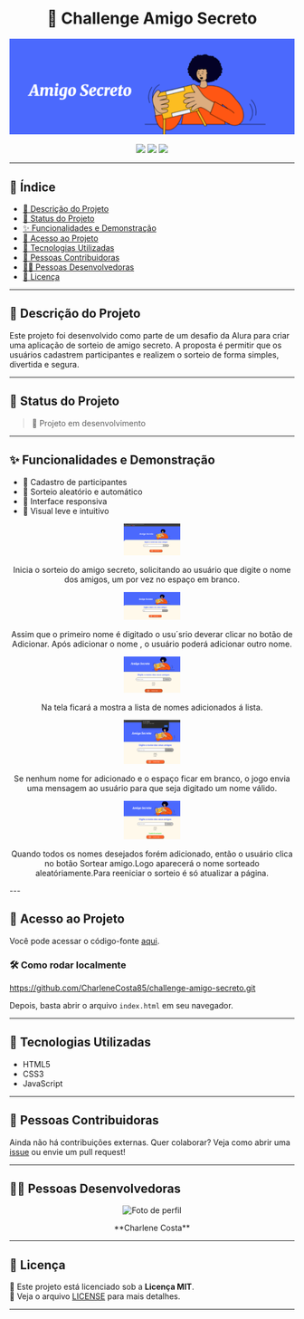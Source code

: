 ## <h1 align="center">🎁 Challenge Amigo Secreto</h1>

<p align="center">
  <img src="https://github.com/CharleneCosta85/challenge-amigo-secreto/blob/main/Captura%20de%20tela%202025-08-05%20195959.png" alt="Capa do Projeto" width="600"/>
</p>

<p align="center">
  <img src="https://img.shields.io/static/v1?label=STATUS&message=EM%20DESENVOLVIMENTO&color=GREEN&style=for-the-badge"/>
  <img src="https://img.shields.io/github/license/CharleneCosta85/challenge-amigo-secreto?style=for-the-badge"/>
  <img src="https://img.shields.io/github/stars/CharleneCosta85/challenge-amigo-secreto?style=social"/>
</p>

---

## 🧭 Índice

- [📘 Descrição do Projeto](#-descrição-do-projeto)
- [🚧 Status do Projeto](#-status-do-projeto)
- [✨ Funcionalidades e Demonstração](#-funcionalidades-e-demonstracão)
- [📁 Acesso ao Projeto](#-acesso-ao-projeto)
- [🧪 Tecnologias Utilizadas](#-tecnologias-utilizadas)
- [🤝 Pessoas Contribuidoras](#-pessoas-contribuidoras)
- [👩‍💻 Pessoas Desenvolvedoras](#-pessoas-desenvolvedoras)
- [📄 Licença](#-licença)

---

## 📘 Descrição do Projeto

Este projeto foi desenvolvido como parte de um desafio da Alura para criar uma aplicação de sorteio de amigo secreto. A proposta é permitir que os usuários cadastrem participantes e realizem o sorteio de forma simples, divertida e segura.

---

## 🚧 Status do Projeto

> 🔧 Projeto em desenvolvimento

---

## ✨ Funcionalidades e Demonstração

- 👥 Cadastro de participantes
- 🔄 Sorteio aleatório e automático
- 📱 Interface responsiva
- 🎨 Visual leve e intuitivo


<div style="text-align: center;">
    <img src="inicio.png" alt="demonstração"width="100">
    <p>Inicia o sorteio do amigo secreto, solicitando ao usuário que digite o nome dos amigos, um por vez no espaço em branco.</p>
</div>

<div style="text-align: center;">
    <img src="passo1.png" alt="demonstração"width="100">
    <p>Assim que o primeiro nome é digitado o usu´srio deverar clicar no botão de Adicionar. Após adicionar o nome , o usuário poderá adicionar outro nome.</p>
</div>

<div style="text-align: center;">
    <img src="passo2.png" alt="demonstração"width="100">
    <p>Na tela ficará a mostra a lista de nomes adicionados á lista.</p>
</div>

<div style="text-align: center;">
    <img src="passo3.png" alt="demonstração"width="100">
    <p>Se nenhum nome for adicionado e o espaço ficar em branco, o jogo envia uma mensagem ao usuário para que  seja digitado um nome válido.</p>
</div>

<div style="text-align: center;">
    <img src="passo4.png" alt="demonstração"width="100">
    <p>Quando todos os nomes desejados forém adicionado, então o usuário clica no botão Sortear amigo.Logo aparecerá o nome sorteado aleatóriamente.Para reeniciar o sorteio é só atualizar a página.</p>
</div>
---

## 📁 Acesso ao Projeto

Você pode acessar o código-fonte [aqui](https://github.com/CharleneCosta85/challenge-amigo-secreto).

### 🛠️ Como rodar localmente


 https://github.com/CharleneCosta85/challenge-amigo-secreto.git


Depois, basta abrir o arquivo `index.html` em seu navegador.

---

## 🧪 Tecnologias Utilizadas

- HTML5
- CSS3
- JavaScript

---

## 🤝 Pessoas Contribuidoras

Ainda não há contribuições externas. Quer colaborar? Veja como abrir uma [issue](https://github.com/CharleneCosta85/challenge-amigo-secreto/issues) ou envie um pull request!

---

## 👩‍💻 Pessoas Desenvolvedoras

<div style="text-align: center;">
    <img src="Imagem do WhatsApp de 2025-07-01 à(s) 12.19.11_1a56b18f.jpg" alt="Foto de perfil"width="100">
    <p>**Charlene Costa**</p>
</div>

---

## 📄 Licença

📝 Este projeto está licenciado sob a **Licença MIT**.  
🔗 Veja o arquivo [LICENSE](LICENSE) para mais detalhes.

---

